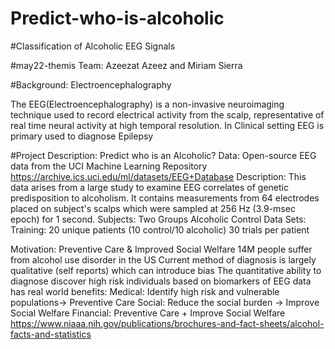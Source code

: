 # Predict-who-is-alcoholic

#Classification of Alcoholic EEG Signals

#may22-themis Team: Azeezat Azeez and Miriam Sierra

#Background: Electroencephalography

The EEG(Electroencephalography) is a non-invasive neuroimaging technique used  to record electrical activity from the scalp, representative of real time neural activity at high temporal resolution.
In Clinical setting EEG is primary used to diagnose Epilepsy

#Project Description: Predict who is an Alcoholic?
Data: Open-source EEG data from the UCI Machine Learning Repository 
	https://archive.ics.uci.edu/ml/datasets/EEG+Database
Description: This data arises from a large study to examine EEG correlates of genetic predisposition to alcoholism.
	It contains measurements from 64 electrodes placed on subject's scalps which were sampled at 256 Hz (3.9-msec epoch) for 1 second.
Subjects: Two Groups
	Alcoholic 
	Control 
Data Sets: 
	Training:  20 unique patients (10 control/10 alcoholic) 30 trials per patient


Motivation: Preventive Care & Improved Social Welfare
14M  people suffer from alcohol use disorder in the US 
Current method of diagnosis is largely qualitative (self reports) which can introduce bias 
The quantitative  ability to diagnose discover high risk individuals based on biomarkers of EEG data has real world benefits:
Medical: Identify  high risk and vulnerable populations→ Preventive Care 
Social: Reduce the social burden → Improve Social Welfare 
Financial: Preventive Care +  Improve Social Welfare
https://www.niaaa.nih.gov/publications/brochures-and-fact-sheets/alcohol-facts-and-statistics





